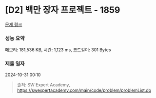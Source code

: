 # [D2] 백만 장자 프로젝트 - 1859 

[문제 링크](https://swexpertacademy.com/main/code/problem/problemDetail.do?contestProbId=AV5LrsUaDxcDFAXc) 

### 성능 요약

메모리: 181,536 KB, 시간: 1,123 ms, 코드길이: 301 Bytes

### 제출 일자

2024-10-31 00:10



> 출처: SW Expert Academy, https://swexpertacademy.com/main/code/problem/problemList.do
